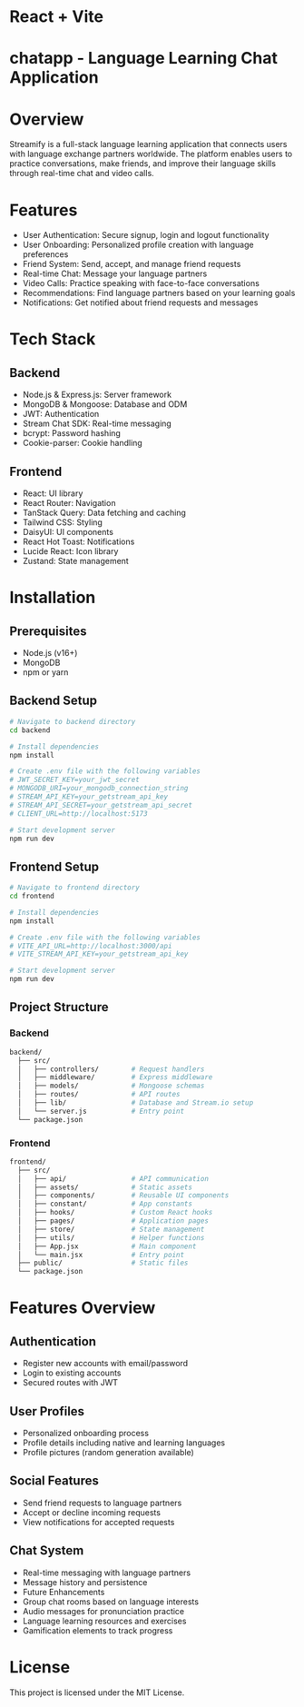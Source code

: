 # React + Vite

# chatapp - Language Learning Chat Application

# Overview

Streamify is a full-stack language learning application that connects users with language exchange partners worldwide. The platform enables users to practice conversations, make friends, and improve their language skills through real-time chat and video calls.

# Features
* User Authentication: Secure signup, login and logout functionality
* User Onboarding: Personalized profile creation with language preferences
* Friend System: Send, accept, and manage friend requests
* Real-time Chat: Message your language partners
* Video Calls: Practice speaking with face-to-face conversations
* Recommendations: Find language partners based on your learning goals
* Notifications: Get notified about friend requests and messages

# Tech Stack
## Backend
* Node.js & Express.js: Server framework
* MongoDB & Mongoose: Database and ODM
* JWT: Authentication
* Stream Chat SDK: Real-time messaging
* bcrypt: Password hashing
* Cookie-parser: Cookie handling
  
## Frontend

* React: UI library
* React Router: Navigation
* TanStack Query: Data fetching and caching
* Tailwind CSS: Styling
* DaisyUI: UI components
* React Hot Toast: Notifications
* Lucide React: Icon library
* Zustand: State management

# Installation
## Prerequisites
* Node.js (v16+)
* MongoDB
* npm or yarn

## Backend Setup

```bash
# Navigate to backend directory
cd backend

# Install dependencies
npm install

# Create .env file with the following variables
# JWT_SECRET_KEY=your_jwt_secret
# MONGODB_URI=your_mongodb_connection_string
# STREAM_API_KEY=your_getstream_api_key
# STREAM_API_SECRET=your_getstream_api_secret
# CLIENT_URL=http://localhost:5173

# Start development server
npm run dev
```

## Frontend Setup

```bash
# Navigate to frontend directory
cd frontend

# Install dependencies
npm install

# Create .env file with the following variables
# VITE_API_URL=http://localhost:3000/api
# VITE_STREAM_API_KEY=your_getstream_api_key

# Start development server
npm run dev
```

## Project Structure
### Backend
```bash
backend/
  ├── src/
  │   ├── controllers/        # Request handlers
  │   ├── middleware/         # Express middleware
  │   ├── models/             # Mongoose schemas
  │   ├── routes/             # API routes
  │   ├── lib/                # Database and Stream.io setup
  │   └── server.js           # Entry point
  └── package.json
```
### Frontend
```bash
frontend/
  ├── src/
  │   ├── api/                # API communication
  │   ├── assets/             # Static assets
  │   ├── components/         # Reusable UI components
  │   ├── constant/           # App constants
  │   ├── hooks/              # Custom React hooks
  │   ├── pages/              # Application pages
  │   ├── store/              # State management
  │   ├── utils/              # Helper functions
  │   ├── App.jsx             # Main component
  │   └── main.jsx            # Entry point
  ├── public/                 # Static files
  └── package.json
```
# Features Overview
## Authentication
* Register new accounts with email/password
* Login to existing accounts
* Secured routes with JWT

## User Profiles
* Personalized onboarding process
* Profile details including native and learning languages
* Profile pictures (random generation available)

## Social Features
* Send friend requests to language partners
* Accept or decline incoming requests
* View notifications for accepted requests

## Chat System
* Real-time messaging with language partners
* Message history and persistence
* Future Enhancements
* Group chat rooms based on language interests
* Audio messages for pronunciation practice
* Language learning resources and exercises
* Gamification elements to track progress
# License
This project is licensed under the MIT License.
